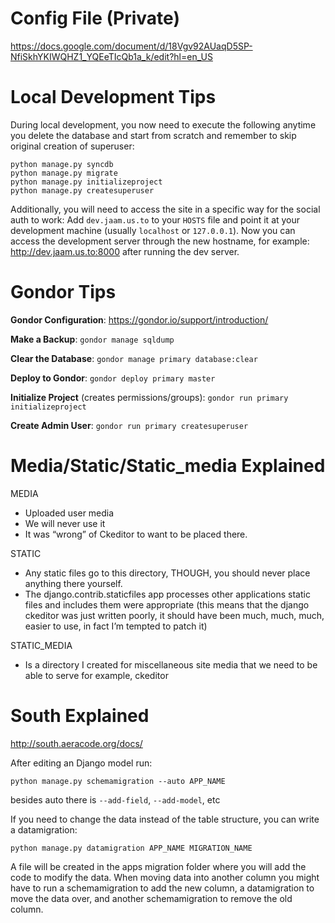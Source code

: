 Config File (Private)
=====================

https://docs.google.com/document/d/18Vgv92AUaqD5SP-NfiSkhYKIWQHZ1_YQEeTIcQb1a_k/edit?hl=en_US

Local Development Tips
======================

During local development, you now need to execute the following anytime you delete the database and start from scratch and remember to skip original creation of superuser:

    python manage.py syncdb
    python manage.py migrate
    python manage.py initializeproject
    python manage.py createsuperuser

Additionally, you will need to access the site in a specific way for the social auth to work: Add `dev.jaam.us.to` to your `HOSTS` file and point it at your development machine (usually `localhost` or `127.0.0.1`). Now you can access the development server through the new hostname, for example: http://dev.jaam.us.to:8000 after running the dev server.

Gondor Tips
===========

**Gondor Configuration**: https://gondor.io/support/introduction/

**Make a Backup**: `gondor manage sqldump`

**Clear the Database**: `gondor manage primary database:clear`

**Deploy to Gondor**: `gondor deploy primary master`

**Initialize Project** (creates permissions/groups): `gondor run primary initializeproject`

**Create Admin User**: `gondor run primary createsuperuser`

Media/Static/Static_media Explained
===================================

MEDIA

* Uploaded user media
* We will never use it
* It was “wrong” of Ckeditor to want to be placed there.

STATIC

* Any static files go to this directory, THOUGH, you should never place anything there yourself.
* The django.contrib.staticfiles app processes other applications static files and includes them were appropriate (this means that the django ckeditor was just written poorly, it should have been much, much, much, easier to use, in fact I’m tempted to patch it)

STATIC_MEDIA

* Is a directory I created for miscellaneous site media that we need to be able to serve for example, ckeditor

South Explained
===============

http://south.aeracode.org/docs/

After editing an Django model run:

`python manage.py schemamigration --auto APP_NAME`

besides auto there is `--add-field`, `--add-model`, etc

If you need to change the data instead of the table structure, you can write a datamigration:

`python manage.py datamigration APP_NAME MIGRATION_NAME`

A file will be created in the apps migration folder where you will add the code to modify the data.
When moving data into another column you might have to run a schemamigration to add the new column, a datamigration to move the data over, and another schemamigration to remove the old column.
